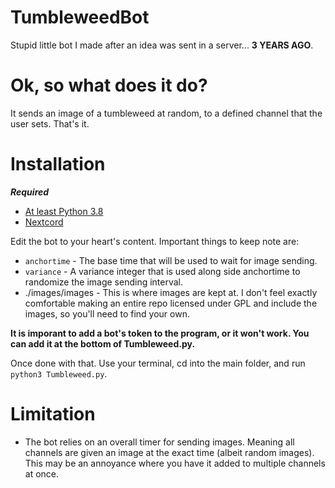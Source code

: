 # TumbleweedBot
Stupid little bot I made after an idea was sent in a server... **3 YEARS AGO**.

# Ok, so what does it do?
It sends an image of a tumbleweed at random, to a defined channel that the user sets. That's it.

# Installation

**_Required_**
- [At least Python 3.8](https://www.python.org/downloads/)
- [Nextcord](https://github.com/nextcord/nextcord)

Edit the bot to your heart's content. Important things to keep note are:
- ``anchortime`` - The base time that will be used to wait for image sending.
- ``variance`` - A variance integer that is used along side anchortime to randomize the image sending interval.
- ./images/images - This is where images are kept at. I don't feel exactly comfortable making an entire repo licensed under GPL and include the images, so you'll need to find your own.

**It is imporant to add a bot's token to the program, or it won't work. You can add it at the bottom of Tumbleweed.py.**

Once done with that. Use your terminal, cd into the main folder, and run ``python3 Tumbleweed.py``.

# Limitation
- The bot relies on an overall timer for sending images. Meaning all channels are given an image at the exact time (albeit random images). This may be an annoyance where you have it added to multiple channels at once.
